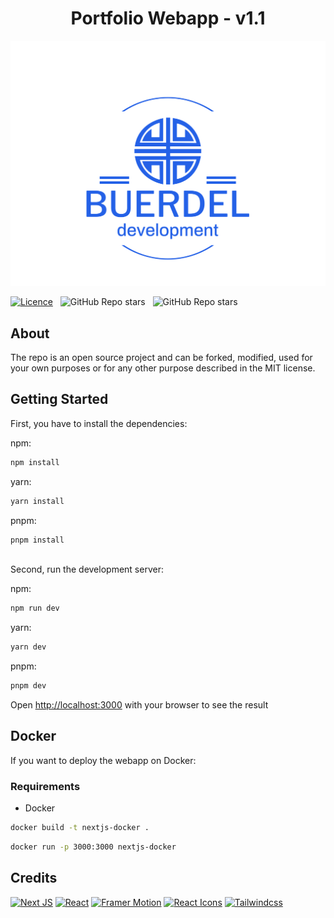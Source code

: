 <h1 align="center">
    Portfolio Webapp - v1.1
</h1>

<div align="center">
    <img src="./public/images/logo-no-background.svg"/>
</div>

[![Licence](https://img.shields.io/badge/License-MIT-blue.svg?color=blue&style=for-the-badge)](./LICENSE) &nbsp;
![GitHub Repo stars](https://img.shields.io/github/stars/LostWhiteHat/portfolio?color=red&logo=github&style=for-the-badge) &nbsp;
![GitHub Repo stars](https://img.shields.io/github/forks/LostWhiteHat/portfolio?color=red&logo=github&style=for-the-badge) &nbsp;

## About

The repo is an open source project and can be forked, modified, used for your own purposes or for any other purpose described in the MIT license.

## Getting Started

First, you have to install the dependencies:

npm:

```bash
npm install
```

yarn:

```bash
yarn install
```

pnpm:

```bash
pnpm install
```

\
Second, run the development server:

npm:

```bash
npm run dev
```

yarn:

```bash
yarn dev
```

pnpm:

```bash
pnpm dev
```

Open [http://localhost:3000](http://localhost:3000) with your browser to see the result

## Docker

If you want to deploy the webapp on Docker:

### Requirements

- Docker

```bash
docker build -t nextjs-docker .
```

```bash
docker run -p 3000:3000 nextjs-docker
```

## Credits

[![Next JS](https://img.shields.io/badge/Next-black?style=for-the-badge&logo=next.js&logoColor=white)](https://github.com/vercel/next.js/)
[![React](https://img.shields.io/badge/react-%2320232a.svg?style=for-the-badge&logo=react&logoColor=%2361DAFB)](https://github.com/facebook/react)
[![Framer Motion](https://img.shields.io/badge/Framer-black?style=for-the-badge&logo=framer&logoColor=white)](https://github.com/framer/motion)
[![React Icons](https://img.shields.io/badge/React%20Icons-red?style=for-the-badge&logo=react&logoColor=black)](https://github.com/react-icons/react-icons)
[![Tailwindcss](https://img.shields.io/badge/Tailwindcss-blue?style=for-the-badge&logo=tailwindcss&logoColor=marine)](https://github.com/tailwindlabs/tailwindcss)

